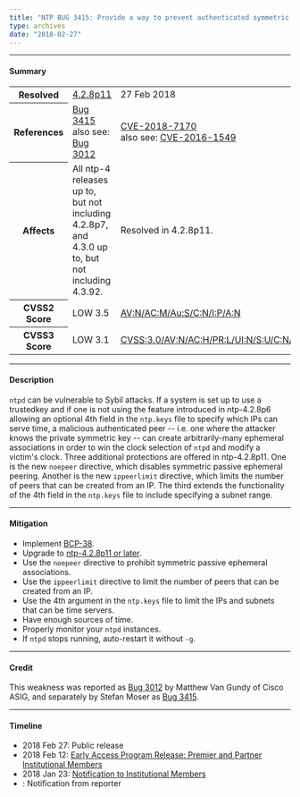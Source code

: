 ```yaml
---
title: "NTP BUG 3415: Provide a way to prevent authenticated symmetric passive peering"
type: archives
date: "2018-02-27"
---
```


* * *

#### Summary

<table>
  <tbody>
	<tr>
		<th><b>Resolved</b></th>
		<td><a href="/support/securitynotice/4_2_8p11-release-announcement/">4.2.8p11</a></td>
		<td>27 Feb 2018</td>
	</tr>
	<tr>
		<th><b>References</b></th>
		<td><a href="https://bugs.ntp.org/show_bug.cgi?id=3415">Bug 3415</a><br> also see: <a href="https://bugs.ntp.org/show_bug.cgi?id=3012">Bug 3012</a></td>
		<td><a href="https://nvd.nist.gov/vuln/detail/CVE-2018-7170">CVE-2018-7170</a><br> also see: <a href="https://nvd.nist.gov/vuln/detail/CVE-2016-1549">CVE-2016-1549</a></td>
	</tr>
	<tr>
		<th><b>Affects</b></th>
		<td>All ntp-4 releases up to, but not including 4.2.8p7,<br> and 4.3.0 up to, but not including 4.3.92.</td>
		<td>Resolved in 4.2.8p11.</td>
	</tr>
	<tr>
		<th><b>CVSS2 Score</b></th>
		<td>LOW 3.5</td>
		<td><a href="https://nvd.nist.gov/vuln-metrics/cvss/v2-calculator?calculator&version=2&vector=(AV:N/AC:M/Au:S/C:N/I:P/A:N)">AV:N/AC:M/Au:S/C:N/I:P/A:N</a></td>
	</tr>
	<tr>
		<th><b>CVSS3 Score<b></th>
		<td>LOW 3.1</td>
		<td><a href="https://www.first.org/cvss/calculator/3.0#CVSS:3.0/AV:N/AC:H/PR:L/UI:N/S:U/C:N/I:L/A:N/E:F/RL:O/RC:C">CVSS:3.0/AV:N/AC:H/PR:L/UI:N/S:U/C:N/I:L/A:N</a></td>
	</tr>	
  </tbody>	
</table>

* * *
    
#### Description 

`ntpd` can be vulnerable to Sybil attacks. If a system is set up to use a trustedkey and if one is not using the feature introduced in ntp-4.2.8p6 allowing an optional 4th field in the `ntp.keys` file to specify which IPs can serve time, a malicious authenticated peer -- i.e. one where the attacker knows the private symmetric key -- can create arbitrarily-many ephemeral associations in order to win the clock selection of `ntpd` and modify a victim's clock. Three additional protections are offered in ntp-4.2.8p11. One is the new `noepeer` directive, which disables symmetric passive ephemeral peering. Another is the new `ippeerlimit` directive, which limits the number of peers that can be created from an IP. The third extends the functionality of the 4th field in the `ntp.keys` file to include specifying a subnet range.

* * *
    
#### Mitigation

* Implement [BCP-38](http://www.bcp38.info/index.php/Main_Page).
* Upgrade to [ntp-4.2.8p11 or later](/downloads/).
* Use the `noepeer` directive to prohibit symmetric passive ephemeral associations.
* Use the `ippeerlimit` directive to limit the number of peers that can be created from an IP.
* Use the 4th argument in the `ntp.keys` file to limit the IPs and subnets that can be time servers.
* Have enough sources of time.
* Properly monitor your `ntpd` instances.
* If `ntpd` stops running, auto-restart it without `-g`. 

* * *

#### Credit

This weakness was reported as [Bug 3012](https://bugs.ntp.org/show_bug.cgi?id=3012) by Matthew Van Gundy of Cisco ASIG, and separately by Stefan Moser as [Bug 3415](https://bugs.ntp.org/show_bug.cgi?id=3415).

* * *

#### Timeline

* 2018 Feb 27: Public release
* 2018 Feb 12: [Early Access Program Release: Premier and Partner Institutional Members](https://www.nwtime.org/membership/benefits/)
* 2018 Jan 23: [Notification to Institutional Members](https://www.nwtime.org/membership/benefits/)
* : Notification from reporter